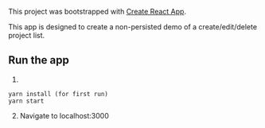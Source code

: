 This project was bootstrapped with [Create React App](https://github.com/facebook/create-react-app).

This app is designed to create a non-persisted demo of a create/edit/delete project list.

## Run the app
1)
```
yarn install (for first run)
yarn start
```
2) Navigate to localhost:3000

